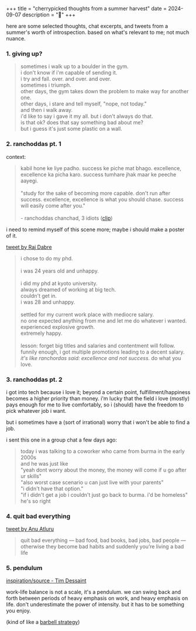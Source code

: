 +++
title = "cherrypicked thoughts from a summer harvest"
date = 2024-09-07
description = "🌱"
+++

here are some selected thoughts, chat excerpts, and tweets from a summer's
worth of introspection. based on what's relevant to me; not much nuance.


### 1. giving up?
> sometimes i walk up to a boulder in the gym.<br/>
i don't know if i'm capable of sending it.<br/>
i try and fall. over. and over. and over.<br/>
sometimes i triumph.<br/>
other days, the gym takes down the problem to make way for another one.<br/>
other days, i stare and tell myself, "nope, not today."</br>
and then i walk away.<br/>
i'd like to say i gave it my all. but i don't always do that.<br/>
is that ok? does that say something bad about me?</br>
but i guess it's just some plastic on a wall.

### 2. ranchoddas pt. 1
context:
> kabil hone ke liye padho. success ke piche mat bhago.
excellence, excellence ka picha karo. success tumhare jhak maar ke peeche aayegi.<br/><br/>
"study for the sake of becoming more capable. don't run after success. excellence, excellence
is what you should chase. success will easily come after you." <br/><br/>
\- ranchoddas chanchad, 3 idiots ([clip](https://www.youtube.com/watch?v=sCG7fcl9Pbo))

i need to remind myself of this scene more; maybe i should make a poster of it.

[tweet by Raj Dabre](https://x.com/prajdabre1/status/1830580762607001758)
> i chose to do my phd.<br/><br/>
i was 24 years old and unhappy.<br/><br/>
i did my phd at kyoto university.<br/>
always dreamed of working at big tech.<br/>
couldn't get in.<br/>
i was 28 and unhappy.<br/><br/>
settled for my current work place with mediocre salary.<br/>
no one expected anything from me and let me do whatever i wanted.<br/>
experienced explosive growth.<br/>
extremely happy.<br/><br/>
lesson: forget big titles and salaries and contentment will follow.<br/>
funnily enough, i got multiple promotions leading to a decent salary.<br/>
*it's like ranchordas said: excellence and not success.* do what you love.<br/>

### 3. ranchoddas pt. 2
i got into tech because i love it; beyond a certain point, fulfillment/happiness
becomes a higher priority than money. i'm lucky that the field i love (mostly) pays
enough for me to live comfortably, so i (should) have the freedom to pick whatever job i want.

but i sometimes have a (sort of irrational) worry that i won't be able to find a
job.

i sent this one in a group chat a few days ago:
> today i was talking to a coworker who came from burma in the early 2000s<br/>
and he was just like<br/>
"yeah dont worry about the money, the money will come if u go after ur skills"<br/>
"also worst case scenario u can just live with your parents"<br/>
"i didn't have that option."<br/>
"if i didn't get a job i couldn't just go back to burma. i'd be homeless"<br/>
he's so right

### 4. quit bad everything
[tweet by Anu Atluru](https://x.com/anuatluru/status/1831083132331901021)
> quit bad everything — bad food, bad books, bad jobs, bad people — otherwise they become bad habits and suddenly you’re living a bad life

### 5. pendulum
[inspiration/source - Tim Dessaint](https://www.youtube.com/watch?v=loWLXv83E9M)

work-life balance is not a scale, it's a pendulum. we can swing back and forth between periods of heavy emphasis on work, and heavy emphasis on life. don't underestimate the power of intensity.
but it has to be something you enjoy.

(kind of like a [barbell strategy](https://web.archive.org/web/20220309155302/https://dwarkeshpatel.com/barbell-strategies/))
